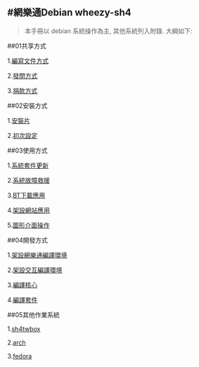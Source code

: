 #網樂通Debian wheezy-sh4 
---
>本手冊以 debian 系統操作為主, 其他系統列入附錄.
大綱如下:

##01共享方式

  1.[編寫文件方式](01共享方式/01.md)

  2.[發問方式](01共享方式/02.md)

  3.[捐款方式](01共享方式/03.md)

##02安裝方式

  1.[安裝片](02安裝方式/01.md)

  2.[初次設定](02安裝方式/02.md)

##03使用方式

  1.[系統套件更新](03使用方式/01.md)

  2.[系統故障救援](03使用方式/02.md)

  3.[BT下載應用](03使用方式/03.md)

  4.[架設網站應用](03使用方式/04.md)

  5.[圖形介面操作](03使用方式/05.md)

##04開發方式

  1.[架設網樂通編譯環境](04開發方式/01.md)

  2.[架設交互編譯環境](04開發方式/02.md)

  3.[編譯核心](04開發方式/03.md)

  4.[編譯套件](04開發方式/04.md)

##05其他作業系統

  1.[sh4twbox](05其他作業系統/01.md)

  2.[arch](05其他作業系統/02.md)

  3.[fedora](05其他作業系統/03.md)

